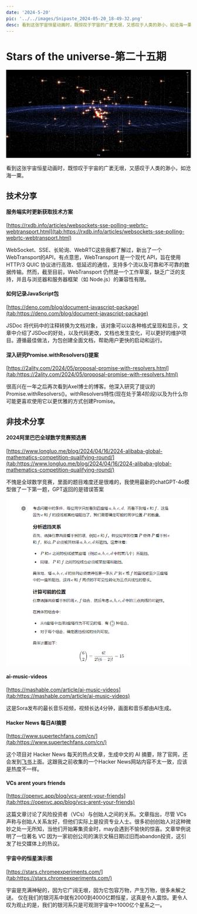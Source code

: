 ```yaml
---
date: '2024-5-20'
pic: '../../images/Snipaste_2024-05-20_18-49-32.png'
desc: 看到这张宇宙恒星动画时，既惊叹于宇宙的广袤无垠，又感叹于人类的渺小，如沧海一粟。
---
```

# Stars of the universe-第二十五期

![image.png](../../images/Snipaste_2024-05-20_18-49-32.png)

看到这张宇宙恒星动画时，既惊叹于宇宙的广袤无垠，又感叹于人类的渺小，如沧海一粟。

## 技术分享

#### 服务端实时更新获取技术方案

[https://rxdb.info/articles/websockets-sse-polling-webrtc-webtransport.html](tab:https://rxdb.info/articles/websockets-sse-polling-webrtc-webtransport.html)

WebSocket、SSE、长轮询、WebRTC这些我都了解过，新出了一个WebTransport的API，有点意思，WebTransport 是一个现代 API，旨在使用 HTTP/3 QUIC 协议进行高效、低延迟的通信，支持多个流以及可靠和不可靠的数据传输。然而，截至目前，WebTransport 仍然是一个工作草案，缺乏广泛的支持，并且与浏览器和服务器框架（如 Node.js）的兼容性有限。

#### 如何记录JavaScript包
[https://deno.com/blog/document-javascript-package](tab:https://deno.com/blog/document-javascript-package)

JSDoc 将代码中的注释转换为文档对象，该对象可以以各种格式呈现和显示，文章中介绍了JSDoc的好处，以及代码更改，文档也发生变化，可以更好的维护项目。遵循最佳做法，为包创建全面文档，帮助用户更快的启动和运行。


#### 深入研究Promise.withResolvers()提案

[https://2ality.com/2024/05/proposal-promise-with-resolvers.html](tab:https://2ality.com/2024/05/proposal-promise-with-resolvers.html)

很高兴在一年之后再次看到Axel博士的博客。他深入研究了提议的Promise.withResolvers()。withResolvers特性(现在处于第4阶段)以及为什么你可能更喜欢使用它以更优雅的方式创建Promise。

## 非技术分享
#### 2024阿里巴巴全球数学竞赛预选赛

[https://www.longluo.me/blog/2024/04/16/2024-alibaba-global-mathematics-competition-qualifying-round/](tab:https://www.longluo.me/blog/2024/04/16/2024-alibaba-global-mathematics-competition-qualifying-round/)

不愧是全球数学竞赛，里面的题目难度还是很难的，我使用最新的chatGPT-4o模型做了一下第一题，GPT返回的是错误答案

![image.png](../../images/Snipaste_2024-05-20_18-53-23.png)


#### ai-music-videos

[https://mashable.com/article/ai-music-videos](tab:https://mashable.com/article/ai-music-videos)

这是Sora发布的最长音乐视频，视频长达4分钟，画面和音乐都由AI生成。

#### Hacker News 每日AI摘要

[https://www.supertechfans.com/cn/](tab:https://www.supertechfans.com/cn/)

这个项目对 Hacker News 每天的热点文章，生成中文的 AI 摘要，除了官网，还会发到[飞书](tab:https://lw9eez9cc6.feishu.cn/wiki/Z408wHLlRi8MdCk6QfacpW6bnB0)上面。这跟我之前收集的一个Hacker News网站内容不太一致，应该是热度不一样。


#### VCs arent yours friends

[https://openvc.app/blog/vcs-arent-your-friends](tab:https://openvc.app/blog/vcs-arent-your-friends)

这篇文章讨论了风险投资者（VCs）与创始人之间的关系。文章指出，尽管 VCs 声称与创始人关系友好，但他们实际上是投资专业人士。很多初创创始人对这种微妙之处一无所知，当他们开始筹集资金时，may会遇到不愉快的惊喜。文章举例说明了一位著名 VC 因为一家初创公司的演示文稿日期过旧而abandon投资，这引发了社交媒体上的热议。


#### 宇宙中的恒星演示图

[https://stars.chromeexperiments.com/](tab:https://stars.chromeexperiments.com/)

宇宙是充满神秘的，因为它广阔无垠，因为它包容万物，产生万物，很多未解之谜。
仅在我们的银河系中就有2000到4000亿颗恒星，这真是令人震惊。更令人叹为观止的是，我们的银河系只是可观测宇宙中≥1000亿个星系之一。
